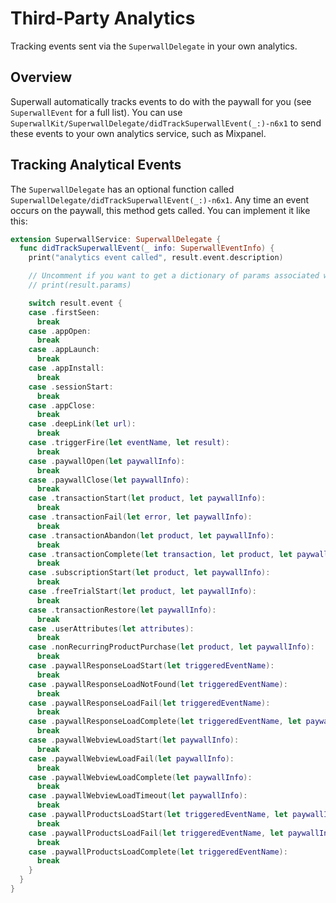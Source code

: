 # Third-Party Analytics

Tracking events sent via the ``SuperwallDelegate`` in your own analytics.

## Overview

Superwall automatically tracks events to do with the paywall for you (see ``SuperwallEvent`` for a full list). You can use ``SuperwallKit/SuperwallDelegate/didTrackSuperwallEvent(_:)-n6x1`` to send these events to your own analytics service, such as Mixpanel.

## Tracking Analytical Events

The ``SuperwallDelegate`` has an optional function called ``SuperwallDelegate/didTrackSuperwallEvent(_:)-n6x1``. Any time an event occurs on the paywall, this method gets called. You can implement it like this:

```swift
extension SuperwallService: SuperwallDelegate {
  func didTrackSuperwallEvent(_ info: SuperwallEventInfo) {
    print("analytics event called", result.event.description)

    // Uncomment if you want to get a dictionary of params associated with the event:
    // print(result.params)

    switch result.event {
    case .firstSeen:
      break
    case .appOpen:
      break
    case .appLaunch:
      break
    case .appInstall:
      break
    case .sessionStart:
      break
    case .appClose:
      break
    case .deepLink(let url):
      break
    case .triggerFire(let eventName, let result):
      break
    case .paywallOpen(let paywallInfo):
      break
    case .paywallClose(let paywallInfo):
      break
    case .transactionStart(let product, let paywallInfo):
      break
    case .transactionFail(let error, let paywallInfo):
      break
    case .transactionAbandon(let product, let paywallInfo):
      break
    case .transactionComplete(let transaction, let product, let paywallInfo):
      break
    case .subscriptionStart(let product, let paywallInfo):
      break
    case .freeTrialStart(let product, let paywallInfo):
      break
    case .transactionRestore(let paywallInfo):
      break
    case .userAttributes(let attributes):
      break
    case .nonRecurringProductPurchase(let product, let paywallInfo):
      break
    case .paywallResponseLoadStart(let triggeredEventName):
      break
    case .paywallResponseLoadNotFound(let triggeredEventName):
      break
    case .paywallResponseLoadFail(let triggeredEventName):
      break
    case .paywallResponseLoadComplete(let triggeredEventName, let paywallInfo):
      break
    case .paywallWebviewLoadStart(let paywallInfo):
      break
    case .paywallWebviewLoadFail(let paywallInfo):
      break
    case .paywallWebviewLoadComplete(let paywallInfo):
      break
    case .paywallWebviewLoadTimeout(let paywallInfo):
      break
    case .paywallProductsLoadStart(let triggeredEventName, let paywallInfo):
      break
    case .paywallProductsLoadFail(let triggeredEventName, let paywallInfo):
      break
    case .paywallProductsLoadComplete(let triggeredEventName):
      break
    }
  }
}
```
